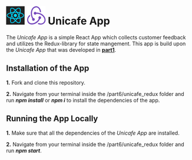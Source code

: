 <h1>
<img src="https://raw.githubusercontent.com/katerina-tziala/fullstackopen2019/master/documentation_images/react_logo.png" alt="react logo" width="50" height="50">
<img src="https://raw.githubusercontent.com/katerina-tziala/fullstackopen2019/master/documentation_images/redux_logo.png" alt="redux logo" width="50" height="50">
Unicafe App<br/>
</h1>

The *Unicafe App* is a simple React App which collects customer feedback and utilizes the Redux-library for state mangement. This app is build upon the
*Unicafe App* that was developed in [**part1**](https://github.com/katerina-tziala/fullstackopen2019/tree/master/part1/unicafe).

## Installation of the App
**1.** Fork and clone this repository.

**2.** Navigate from your terminal inside the /part6/unicafe_redux folder and run ***npm install*** or ***npm i*** to install the dependencies of the app.

## Running the App Locally
**1.** Make sure that all the dependencies of the *Unicafe App* are installed.

**2.** Navigate from your terminal inside the /part6/unicafe_redux folder and run ***npm start***.
